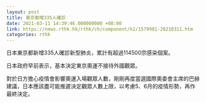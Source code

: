 ```yaml
---
layout: post
title: 東京都增335人確診
date: 2021-03-11 14:39:46.000000000 +08:00
link: https://news.rthk.hk/rthk/ch/component/k2/1579981-20210311.htm
categories: rthk
---
```


日本東京都新增335人確診新型肺炎，累計有超過114500宗感染個案。

日本政府早前表示，基本決定東京奧運不接待外國觀眾。

對於日方擔心疫情會影響奧運入場觀眾人數，剛剛再度當選國際奧委會主席的巴赫建議，日本應該盡可能推遲決定觀眾人數上限，以考慮5、6月的疫情形勢，再作最終決定。
